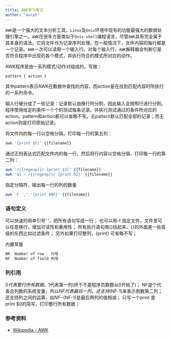 ```yaml
---
title: AWK学习笔记
author: "murph"
---
```



`AWK`是一个强大的文本分析工具，`Linux`及`Unix`环境中现有的功能最强大的数据处理引擎之一。`AWK`在很多方面类似于`Unix shell`编程语言，尽管`AWK`具有完全属于其本身的语法。它将文件作为记录序列处理。在一般情况下，文件内容的每行都是一个记录。`AWK`一次可以读取一个输入行。对每个输入行，`AWK`解释器会判断它是否符合程序中出现的各个模式，并执行符合的模式所对应的动作。

<!-- more -->

AWK程序是由一系列模式/动作对组成的，写做：

```sh
pattern { action }
```

其中pattern表示AWK在数据中查找的内容，而action是在找到匹配内容时所执行的一系列命令。

输入行被分成了一些记录：记录默认由换行符分割，因此输入会按照行进行分割。程序使用给定的条件一个个的测试每条记录，并执行测试通过的条件所对应的action。pattern和action都可以省略不写。无pattern默认匹配全部的记录；而无action则是打印原始记录。

将文件内的每一行以空格分隔，打印每一行的第五列：

```sh
awk '{print $5}' {{filename}}
```

通过正则表达式匹配文件内的每一行，然后将行内容以空格分隔，打印每一行的第二列：

```sh
awk '/{{regexp}}/ {print $2}' {{filename}}
awk '$1 ~ /{{regexp}}/ {print $2}' {{filename}}
```

指定分隔符，输出每一行的列的数量

```sh
awk -F ',' '{print $NF}' {{filename}}
```

### 语句定义

可以快速的用单引号’ ’，把所有语句写成一行；
也可以用-f 指定文件，文件里可以任意换行，增加可读性和重用性；
所有执行语句用{}括起来，{}的外面是一些高级的东西比如过滤条件；
另外如果打印整列，{print} 可省略不写；

内置常量

```sh
NR	Number of row	行号
NF	Number of field	列号
```

### 列引用

$0代表整行所有数据，$1代表第一列(终于不是程序员数数从0开始了)；
NF是个代表总列数的系统变量，所以$NF代表最后一列，还支持$(NF-1)来表示倒数第二列；
还支持列之间的运算，如$NF-$(NF-1)是最后两列的值相减；
只写一个print 是 print $0的简写，打印整行所有数据；

### 参考资料

- [Wikipedia - AWK](https://zh.wikipedia.org/wiki/AWK)